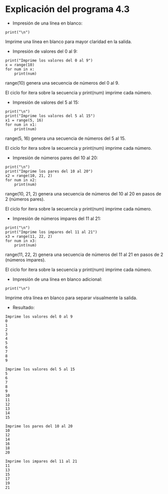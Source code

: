 # Explicación del programa 4.3
- Impresión de una línea en blanco:
```
print("\n")
```
Imprime una línea en blanco para mayor claridad en la salida.

- Impresión de valores del 0 al 9:
```
print("Imprime los valores del 0 al 9")
x = range(10)
for num in x:
    print(num)
```
range(10) genera una secuencia de números del 0 al 9.

El ciclo for itera sobre la secuencia y print(num) imprime cada número.

- Impresión de valores del 5 al 15:
```
print("\n")
print("Imprime los valores del 5 al 15")
x1 = range(5, 16)
for num in x1:
    print(num)
```
range(5, 16) genera una secuencia de números del 5 al 15.

El ciclo for itera sobre la secuencia y print(num) imprime cada número.

- Impresión de números pares del 10 al 20:
```
print("\n")
print("Imprime los pares del 10 al 20")
x2 = range(10, 21, 2)
for num in x2:
    print(num)
```
range(10, 21, 2) genera una secuencia de números del 10 al 20 en pasos de 2 (números pares).

El ciclo for itera sobre la secuencia y print(num) imprime cada número.

- Impresión de números impares del 11 al 21:
```
print("\n")
print("Imprime los impares del 11 al 21")
x3 = range(11, 22, 2)
for num in x3:
    print(num)
```
range(11, 22, 2) genera una secuencia de números del 11 al 21 en pasos de 2 (números impares).

El ciclo for itera sobre la secuencia y print(num) imprime cada número.

- Impresión de una línea en blanco adicional:
```
print("\n")
```
Imprime otra línea en blanco para separar visualmente la salida.

- Resultado:
```
Imprime los valores del 0 al 9
0
1
2
3
4
5
6
7
8
9

Imprime los valores del 5 al 15
5
6
7
8
9
10
11
12
13
14
15

Imprime los pares del 10 al 20
10
12
14
16
18
20

Imprime los impares del 11 al 21
11
13
15
17
19
21
```
